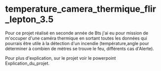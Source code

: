 # temperature_camera_thermique_flir_lepton_3.5
Pour ce projet réalisé en seconde année de Bts j'ai eu pour mission de m'occuper d'une caméra thermique en sortant toutes les données 
qui pourrais être utile à la détection d'un incendie (température,angle pour déterminer à combien de mètres se trouve le feu, différents cas d'Alerte).

Pour plus d'explication, sur le projet voir le powerpoint Explication_du_projet.
